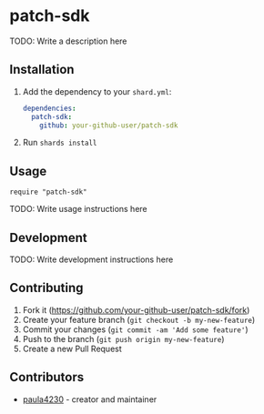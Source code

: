 # patch-sdk

TODO: Write a description here

## Installation

1. Add the dependency to your `shard.yml`:

   ```yaml
   dependencies:
     patch-sdk:
       github: your-github-user/patch-sdk
   ```

2. Run `shards install`

## Usage

```crystal
require "patch-sdk"
```

TODO: Write usage instructions here

## Development

TODO: Write development instructions here

## Contributing

1. Fork it (<https://github.com/your-github-user/patch-sdk/fork>)
2. Create your feature branch (`git checkout -b my-new-feature`)
3. Commit your changes (`git commit -am 'Add some feature'`)
4. Push to the branch (`git push origin my-new-feature`)
5. Create a new Pull Request

## Contributors

- [paula4230](https://github.com/your-github-user) - creator and maintainer
